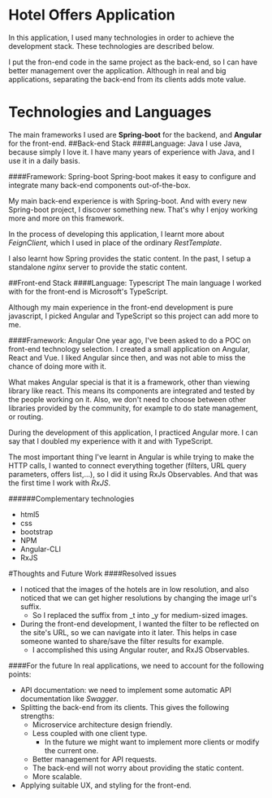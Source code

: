 # Hotel Offers Application
In this application, I used many technologies in order to achieve the development stack. These technologies are described below.

I put the fron-end code in the same project as the back-end, so I can have better management over the application. Although in real and big applications, separating the back-end from its clients adds mote value.

# Technologies and Languages
The main frameworks I used are **Spring-boot** for the backend, and **Angular** for the front-end.
##Back-end Stack
####Language: Java
I use Java, because simply I love it. I have many years of experience with Java, and I use it in a daily basis.

####Framework: Spring-boot
Spring-boot makes it easy to configure and integrate many back-end components out-of-the-box.

My main back-end experience is with Spring-boot. And with every new Spring-boot project, I discover something new. That's why I enjoy working more and more on this framework. 

In the process of developing this application, I learnt more about *FeignClient*, which I used in place of the ordinary *RestTemplate*.

I also learnt how Spring provides the static content. In the past, I setup a standalone *nginx* server to provide the static content.

##Front-end Stack
####Language: Typescript
The main language I worked with for the front-end is Microsoft's TypeScript.

Although my main experience in the front-end development is pure javascript, I picked Angular and TypeScript so this project can add more to me.

####Framework: Angular
One year ago, I've been asked to do a POC on front-end technology selection. I created a small application on Angular, React and Vue. I liked Angular since then, and was not able to miss the chance of doing more with it.

What makes Angular special is that it is a framework, other than viewing library like react. This means its components are integrated and tested by the people working on it. Also, we don't need to choose between other libraries provided by the community, for example to do state management, or routing.
 
During the development of this application, I practiced Angular more. I can say that I doubled my experience with it and with TypeScript.

The most important thing I've learnt in Angular is while trying to make the HTTP calls, I wanted to connect everything together (filters, URL query parameters, offers list,...), so I did it using RxJs Observables. And that was the first time I work with *RxJS*. 

######Complementary technologies
- html5
- css
- bootstrap
- NPM
- Angular-CLI
- RxJS

#Thoughts and Future Work
####Resolved issues
- I noticed that the images of the hotels are in low resolution, and also noticed that we can get higher resolutions by changing the image url's suffix.
    - So I replaced the suffix from _t into _y for medium-sized images.
- During the front-end development, I wanted the filter to be reflected on the site's URL, so we can navigate into it later. This helps in case someone wanted to share/save the filter results for example.
    - I accomplished this using Angular router, and RxJS Observables.

####For the future
In real applications, we need to account for the following points:
- API documentation: we need to implement some automatic API documentation like *Swagger*.
- Splitting the back-end from its clients. This gives the following strengths:
    - Microservice architecture design friendly.
    - Less coupled with one client type. 
        - In the future we might want to implement more clients or modify the current one.
    - Better management for API requests.
    - The back-end will not worry about providing the static content.
    - More scalable.
- Applying suitable UX, and styling for the front-end.